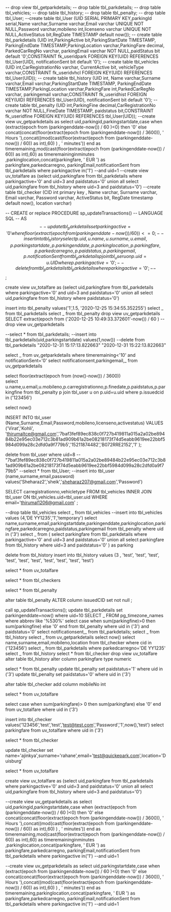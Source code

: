 -- drop view tbl_getparkdetails;
-- drop table tbl_parkdetails;
-- drop table tbl_vehicles;
-- drop table tbl_history;
-- drop table tbl_penalty;
-- drop table tbl_User;
--create table tbl_User (UID SERIAL PRIMARY KEY,parkingId serial,Name varchar,Surname varchar,Email varchar UNIQUE NOT NULL,Password varchar,mobileno int,licenseno varchar UNIQUE NOT NULL,ActiveStatus bit,RegDate TIMESTAMP default now());
-- create table tbl_parkdetails (UID int,ParkingActive bit,ParkingStartDate TIMESTAMP, ParkingEndDate TIMESTAMP,ParkingLocation varchar,ParkingFare decimal, ParkedCarRegNo varchar, parkingEmail varchar NOT NULL,paidStatus bit default '0',CONSTRAINT fk_useridpark FOREIGN KEY(UID) REFERENCES tbl_User(UID), notificationSent bit default '0');
-- create table tbl_vehicles (UID int,CarRegistrationNo varchar, CurrentActive bit, vehicleType varchar,CONSTRAINT fk_useridvhcl FOREIGN KEY(UID) REFERENCES tbl_User(UID));
-- create table tbl_history (UID int, Name varchar,Surname varchar,Email varchar,ParkingStartDate TIMESTAMP, ParkingEndDate TIMESTAMP,ParkingLocation varchar,ParkingFare int,ParkedCarRegNo varchar, parkingemail varchar,CONSTRAINT fk_useridhist FOREIGN KEY(UID) REFERENCES tbl_User(UID), notificationSent bit default '0');
-- create table tbl_penalty (UID int,ParkingFine decimal,CarRegistrationNo varchar NOT NULL,FineDate TIMESTAMP, paidstatus bit,CONSTRAINT fk_useridfine FOREIGN KEY(UID) REFERENCES tbl_User(UID));
--create view uv_getparkdetails as select uid,parkingid,parkingstartdate,case when (extract(epoch from (parkingenddate-now()) / 60 )<0) then '0' else concat(concat(floor(extract(epoch from (parkingenddate-now()) / 3600)), ' Hours '),concat((mod(cast(floor(extract(epoch from (parkingenddate-now()) / 60)) as int),60) ) , ' minutes')) end as timeremaining,mod(cast(floor(extract(epoch from (parkingenddate-now()) / 60)) as int),60) as timeremaininginminutes ,parkinglocation,concat(parkingfare, ' EUR ') as parkingfare,parkedcarregno, parkingEmail,notificationSent from tbl_parkdetails where parkingactive in('1') --and uid=1
--create view uv_totalfare as (select uid,parkingfare from tbl_parkdetails where parkingactive='0' and uid=3 and paidstatus='0' union all select uid,parkingfare from tbl_history where uid=3 and paidstatus='0')
--create table tbl_checker (CID int primary key , Name varchar, Surname varchar, Email varchar, Password varchar, ActiveStatus bit, RegDate timestamp default now(), location varchar)

-- CREATE or replace PROCEDURE sp_updateTransactions()
-- LANGUAGE SQL
-- AS $$
-- update tbl_parkdetails set parkingactive='0' where  floor(extract(epoch from (parkingenddate-now()) / 60))<=0;
-- insert into tbl_history select p.uid,u.name,u.surname,u.email,p.parkingstartdate,p.parkingenddate,p.parkinglocation,p.parkingfare,p.parkedcarregno,p.paidstatus,p.parkingemail,p.notificationSent from tbl_parkdetails p join tbl_user u on p.uid=u.UID where p.parkingactive='0';
-- delete from tbl_parkdetails tbl_parkdetails where parkingactive='0';
-- $$;

create view uv_totalfare as (select uid,parkingfare from tbl_parkdetails where parkingactive='0' and uid=3 and paidstatus='0' union all select uid,parkingfare from tbl_history where paidstatus='0')

insert into tbl_penalty values('1',1.5, '2020-12-25 15:34:55.352255')
select _ from tbl_parkdetails
select _ from tbl_penalty
drop view uv_getparkdetails
SELECT extract(epoch from ('2020-12-25 10:49:33.372601'-now()) / 60 )
--drop view uv_getparkdetails

--select \* from tbl_parkdetails;
--insert into tbl_parkdetails(uid,parkingstartdate) values(1,now())
--delete from tbl_parkdetails
"2020-12-31 15:17:13.822663"
"2020-12-31 15:22:13.822663"

select _ from uv_getparkdetails where timeremaining<'10' and notificationSent='0'
select notificationsent,parkingemail,_ from uv_getparkdetails

select floor(extract(epoch from (now()-now()) / 3600))   
select u.name,u.email,u.mobileno,p.carregistrationno,p.finedate,p.paidstatus,p.parkingfine from tbl_penalty p join tbl_user u on p.uid=u.uid where p.issuedcid in ('123456')

select now()

INSERT INTO tbl_user (Name,Surname,Email,Password,mobileno,licenseno,activestatus) VALUES ('Virat','Kohli', 'thirumaltce@gmail.com','7baf3fef89ec838c0f727b419811a015a2a02be89484b22e95ec03e712c3b81ad909b61a2be08218173f74d5eabb9619ee22bbf5984d099a28c2dfd0a9f779b5','15211874482','B072RRE2152','1' );

delete from tbl_user where uid=8
--"7baf3fef89ec838c0f727b419811a015a2a02be89484b22e95ec03e712c3b81ad909b61a2be08218173f74d5eabb9619ee22bbf5984d099a28c2dfd0a9f779b5"
--select \* from tbl_User;
--insert into tbl_user (name,surname,email,password) values('Sheharaz2','sheik','sheharaz207@gmail.com','Password')

SELECT carregistrationno,vehicletype FROM tbl_vehicles INNER JOIN tbl_user ON tbl_vehicles.uid=tbl_user.uid WHERE email='thirumal1206@gmail.com' ;

--drop table tbl_vehicles
select _ from tbl_vehicles
--insert into tbl_vehicles values (4,'DE YY1235','1','temporary')
select name,surname,email,parkingstartdate,parkingenddate,parkinglocation,parkingfare,parkedcarregno,paidstatus,parkingemail from tbl_penalty where uid in ('3')
select _ from (
select parkingfare from tbl_parkdetails where parkingactive='0' and uid=3 and paidstatus='0' union all
select parkingfare from tbl_history where uid=3 and paidstatus='0'
) as parking

delete from tbl_history
insert into tbl_history values (3 , 'test', 'test', 'test', 'test', 'test', 'test', 'test', 'test', 'test', 'test')

select \* from uv_totalfare

select \* from tbl_checkers

select \* from tbl_penalty

alter table tbl_penalty ALTER column issuedCID set not null ;

call sp_updateTransactions();
update tbl_parkdetails set parkingenddate=now() where uid=10
SELECT _ FROM pg_timezone_names where abbrev like '%530%'
select case when sum(parkingfine)>0 then sum(parkingfine) else '0' end from tbl_penalty where uid in ('3') and paidstatus='0'
select notificationsent,_ from tbl_parkdetails;
select _ from tbl_history
select _ from uv_getparkdetails
select now()
select name,surname,email,mobileno,location from tbl_checker where cid in ('123456')
select _ from tbl_parkdetails where parkedcarregno='DE YY1235'
select _ from tbl_history
select \* from tbl_checker
drop view uv_totalfare
alter table tbl_history alter column parkingfare type numeric

select \* from tbl_penalty
update tbl_penalty set paidstatus='1' where uid in ('3')
update tbl_penalty set paidstatus='0' where uid in ('3')

alter table tbl_checker add column mobileNo int

select \* from uv_totalfare

select case when sum(parkingfare)> 0 then sum(parkingfare) else '0' end from uv_totalfare where uid in ('3')

insert into tbl_checker values('123456','test','test','test@test.com','Password','1',now(),'test')
select parkingfare from uv_totalfare where uid in ('3')

select \* from tbl_checker

update tbl_checker set name='ajinkya',surname='rahane',email='test@quickepark.com',location='Duisburg'

select \* from uv_totalfare

create view uv_totalfare as (select uid,parkingfare from tbl_parkdetails where parkingactive='0' and uid=3 and paidstatus='0' union all select uid,parkingfare from tbl_history where uid=3 and paidstatus='0')

--create view uv_getparkdetails as select uid,parkingid,parkingstartdate,case when (extract(epoch from (parkingenddate-now()) / 60 )<0) then '0' else concat(concat(floor(extract(epoch from (parkingenddate-now()) / 3600)), ' Hours '),concat((mod(cast(floor(extract(epoch from (parkingenddate-now()) / 60)) as int),60) ) , ' minutes')) end as timeremaining,mod(cast(floor(extract(epoch from (parkingenddate-now()) / 60)) as int),60) as timeremaininginminutes ,parkinglocation,concat(parkingfare, ' EUR ') as parkingfare,parkedcarregno, parkingEmail,notificationSent from tbl_parkdetails where parkingactive in('1') --and uid=1

--create view uv_getparkdetails as select uid,parkingstartdate,case when (extract(epoch from (parkingenddate-now()) / 60 )<0) then '0' else concat(concat(floor(extract(epoch from (parkingenddate-now()) / 3600)), ' Hours '),concat((mod(cast(floor(extract(epoch from (parkingenddate-now()) / 60)) as int),60) ) , ' minutes')) end as timeremaining,parkinglocation,concat(parkingfare, ' EUR ') as parkingfare,parkedcarregno, parkingEmail,notificationSent from tbl_parkdetails where parkingactive in('1') --and uid=1
